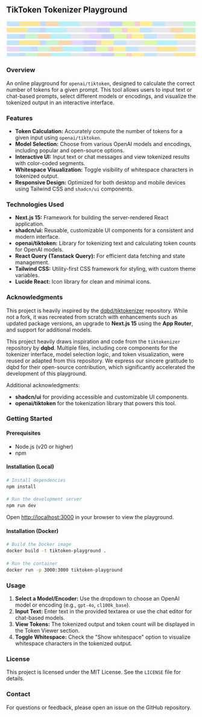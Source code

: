 ## TikToken Tokenizer Playground

![TikToken Tokenizer Playground](/public/assets/file1.png)

### Overview

An online playground for `openai/tiktoken`, designed to calculate the correct number of tokens for a given prompt. This tool allows users to input text or chat-based prompts, select different models or encodings, and visualize the tokenized output in an interactive interface.

### Features

* **Token Calculation:** Accurately compute the number of tokens for a given input using `openai/tiktoken`.
* **Model Selection:** Choose from various OpenAI models and encodings, including popular and open-source options.
* **Interactive UI:** Input text or chat messages and view tokenized results with color-coded segments.
* **Whitespace Visualization:** Toggle visibility of whitespace characters in tokenized output.
* **Responsive Design:** Optimized for both desktop and mobile devices using Tailwind CSS and `shadcn/ui` components.

### Technologies Used

* **Next.js 15:** Framework for building the server-rendered React application.
* **shadcn/ui:** Reusable, customizable UI components for a consistent and modern interface.
* **openai/tiktoken:** Library for tokenizing text and calculating token counts for OpenAI models.
* **React Query (Tanstack Query):** For efficient data fetching and state management.
* **Tailwind CSS:** Utility-first CSS framework for styling, with custom theme variables.
* **Lucide React:** Icon library for clean and minimal icons.

### Acknowledgments

This project is heavily inspired by the [dqbd/tiktokenizer](https://github.com/dqbd/tiktokenizer) repository. While not a fork, it was recreated from scratch with enhancements such as updated package versions, an upgrade to **Next.js 15** using the **App Router**, and support for additional models.

This project heavily draws inspiration and code from the `tiktokenizer` repository by **dqbd**. Multiple files, including core components for the tokenizer interface, model selection logic, and token visualization, were reused or adapted from this repository. We express our sincere gratitude to dqbd for their open-source contribution, which significantly accelerated the development of this playground.

Additional acknowledgments:

* **shadcn/ui** for providing accessible and customizable UI components.
* **openai/tiktoken** for the tokenization library that powers this tool.

### Getting Started

#### Prerequisites

* Node.js (v20 or higher)
* npm

#### Installation (Local)

```bash
# Install dependencies
npm install

# Run the development server
npm run dev
```

Open [http://localhost:3000](http://localhost:3000) in your browser to view the playground.

#### Installation (Docker)

```bash
# Build the Docker image
docker build -t tiktoken-playground .

# Run the container
docker run -p 3000:3000 tiktoken-playground
```

### Usage

1. **Select a Model/Encoder:** Use the dropdown to choose an OpenAI model or encoding (e.g., `gpt-4o`, `cl100k_base`).
2. **Input Text:** Enter text in the provided textarea or use the chat editor for chat-based models.
3. **View Tokens:** The tokenized output and token count will be displayed in the Token Viewer section.
4. **Toggle Whitespace:** Check the "Show whitespace" option to visualize whitespace characters in the tokenized output.

### License

This project is licensed under the MIT License. See the `LICENSE` file for details.

### Contact

For questions or feedback, please open an issue on the GitHub repository.